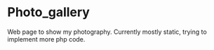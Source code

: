 # Photo_gallery

Web page to show my photography.
Currently mostly static, trying to implement more php code.
